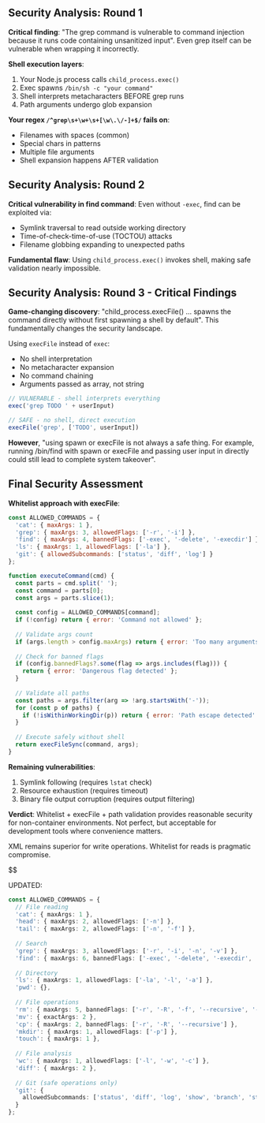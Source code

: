 ## Security Analysis: Round 1

**Critical finding**: "The grep command is vulnerable to command injection because it runs code containing unsanitized input". Even grep itself can be vulnerable when wrapping it incorrectly.

**Shell execution layers**:
1. Your Node.js process calls `child_process.exec()`
2. Exec spawns `/bin/sh -c "your command"`  
3. Shell interprets metacharacters BEFORE grep runs
4. Path arguments undergo glob expansion

**Your regex `/^grep\s+\w+\s+[\w\.\/-]+$/` fails on**:
- Filenames with spaces (common)
- Special chars in patterns
- Multiple file arguments
- Shell expansion happens AFTER validation

## Security Analysis: Round 2

**Critical vulnerability in find command**:
Even without `-exec`, find can be exploited via:
- Symlink traversal to read outside working directory
- Time-of-check-time-of-use (TOCTOU) attacks
- Filename globbing expanding to unexpected paths

**Fundamental flaw**: Using `child_process.exec()` invokes shell, making safe validation nearly impossible.

## Security Analysis: Round 3 - Critical Findings

**Game-changing discovery**: "child_process.execFile() ... spawns the command directly without first spawning a shell by default". This fundamentally changes the security landscape.

Using `execFile` instead of `exec`:
- No shell interpretation
- No metacharacter expansion
- No command chaining
- Arguments passed as array, not string

```javascript
// VULNERABLE - shell interprets everything
exec('grep TODO ' + userInput)  

// SAFE - no shell, direct execution
execFile('grep', ['TODO', userInput])
```

**However**, "using spawn or execFile is not always a safe thing. For example, running /bin/find with spawn or execFile and passing user input in directly could still lead to complete system takeover".

## Final Security Assessment

**Whitelist approach with execFile**:
```javascript
const ALLOWED_COMMANDS = {
  'cat': { maxArgs: 1 },
  'grep': { maxArgs: 3, allowedFlags: ['-r', '-i'] },
  'find': { maxArgs: 4, bannedFlags: ['-exec', '-delete', '-execdir'] },
  'ls': { maxArgs: 1, allowedFlags: ['-la'] },
  'git': { allowedSubcommands: ['status', 'diff', 'log'] }
};

function executeCommand(cmd) {
  const parts = cmd.split(' ');
  const command = parts[0];
  const args = parts.slice(1);
  
  const config = ALLOWED_COMMANDS[command];
  if (!config) return { error: 'Command not allowed' };
  
  // Validate args count
  if (args.length > config.maxArgs) return { error: 'Too many arguments' };
  
  // Check for banned flags
  if (config.bannedFlags?.some(flag => args.includes(flag))) {
    return { error: 'Dangerous flag detected' };
  }
  
  // Validate all paths
  const paths = args.filter(arg => !arg.startsWith('-'));
  for (const p of paths) {
    if (!isWithinWorkingDir(p)) return { error: 'Path escape detected' };
  }
  
  // Execute safely without shell
  return execFileSync(command, args);
}
```

**Remaining vulnerabilities**:
1. Symlink following (requires `lstat` check)
2. Resource exhaustion (requires timeout)
3. Binary file output corruption (requires output filtering)

**Verdict**: Whitelist + execFile + path validation provides reasonable security for non-container environments. Not perfect, but acceptable for development tools where convenience matters.

XML remains superior for write operations. Whitelist for reads is pragmatic compromise.

$$$$$$$$$$$$$$$$$$

UPDATED:

```ts
const ALLOWED_COMMANDS = {
  // File reading
  'cat': { maxArgs: 1 },
  'head': { maxArgs: 2, allowedFlags: ['-n'] },
  'tail': { maxArgs: 2, allowedFlags: ['-n', '-f'] },
  
  // Search
  'grep': { maxArgs: 3, allowedFlags: ['-r', '-i', '-n', '-v'] },
  'find': { maxArgs: 6, bannedFlags: ['-exec', '-delete', '-execdir', '-ok'] },
  
  // Directory
  'ls': { maxArgs: 1, allowedFlags: ['-la', '-l', '-a'] },
  'pwd': {},
  
  // File operations
  'rm': { maxArgs: 5, bannedFlags: ['-r', '-R', '-f', '--recursive', '--force'] },
  'mv': { exactArgs: 2 },
  'cp': { maxArgs: 2, bannedFlags: ['-r', '-R', '--recursive'] },
  'mkdir': { maxArgs: 1, allowedFlags: ['-p'] },
  'touch': { maxArgs: 1 },
  
  // File analysis
  'wc': { maxArgs: 1, allowedFlags: ['-l', '-w', '-c'] },
  'diff': { maxArgs: 2 },
  
  // Git (safe operations only)
  'git': { 
    allowedSubcommands: ['status', 'diff', 'log', 'show', 'branch', 'stash']
  }
};
```